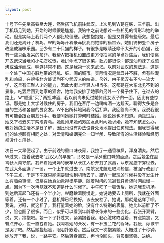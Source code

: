 ```yaml
---
layout: post
---
```

十号下午先坐高铁至大连，然后搭飞机前往武汉。上次见到W是在鲅，三年前。出了机场见到她，开始的时候很是尴尬。我脑中之前设想过一些相见的情形和她的举动。但是实际上我们两个人都比较僵硬。我想抱抱她，但是又觉得有些唐突。最后我们还是离开了机场。W的妈妈开着豪车接我到她家的猫舍去。她们俩把整个房子改造成猫咪乐园。至少有二十只猫的样子。有很多是眼睛还睁不太开的小奶猫，还有一些只会发呆的加菲。我帮W把相机设置成更方便拍照的单点对焦后，我们便离开去武汉当地的小吃店吃饭。她拼命点了很多菜，款式都很像：都是油和辣子或煎烤或油炸而成，味道非常不错。这是我第一次来武汉。以前对武汉的想法是，这是一个处于中国心脏地带的混乱、脏、闹的城市。实际情况是武汉并不脏，但有些混乱和喧闹，在很多地方能读到不少武汉人的味道。另外，由于武汉有不少一流大学，这里有汇聚人才的能力，因此大街上年轻人相当多。这都是在大东北见不到的景象。吃罢后回到她家的猫舍，她给我安排了她家的另外一个房子住下。在过去的路上，W“顺道”买了两瓶啤酒。我以前尚未见过她如此女汉子的一面。因此有些惊讶。那是她上大学时候住的房子。我们在客厅一边喝啤酒一边聊天。聊得大多是各自的生活和各自的男女友。W不出所料地问我今后打算。我回答尚不知。我说我很有可能会跟女朋友分手。我便问她她打算何时结婚。她说她也不知道。两瓶过后，她又下楼去买了两瓶青岛。她说如果她的男朋友此时向她求婚，她不知该怎么办。我对她的生活不是很了解，因此也没有办法设身处地地提出任何想法。但我觉得我们的处境颇有相同之处：对爱情和婚姻完全一知半解，导致所有的生活经验和经历都没什么用处。

次日一大早便起了。由于前晚的重口味夜宵，我拉了一通香槟屎，浑身清爽。然后W过来，拉着我去吃“武汉人的早餐”，即又是一系列重口味的面点。之后她坐在副驾驶人肉导航，我开着她妈妈的豪车从长江大桥开到了武昌，从东湖底下穿过去，在武大外面逛了一圈，一个上午就过去了。南航发来航班取消短信，被强行改到了下午三点，于是下午就只能需要很快到机场去了。跟W一起玩的时候并没有发生什么有趣的事情，但是在她身边觉得很平静。随着时间的流逝我只希望时间能慢一点。因为下一次再见就不知道是什么时候了。中午吃了一顿饭后，她送我去机场。到达后离起飞还有一个半小时。W磨蹭着慢慢走。她说她要去上厕所，我就在外面等着。还有一个小时了，登机牌已经换好，该去安检了。她说，那就是这样了呗。我说，对呀，就这样了。我打量着她的脸，没有什么特别的表情。她比以前胖了不少，脸也圆了很多。而且，似乎可以看到年龄增长带来的一些变化。我张开双臂，说，来，抱抱吧。她一下子扑过来，紧紧抱着我。我心脏咚咚跳着，有点尴尬，又有点开心，但一直抱着她。我闻着她的头发，有一种玉兰花的香味。我说，你该不是哭了吧。然后她抬起脸，眼泪扑簌着。然后我又一次抱紧她。大概过了十秒钟。她放开了我，说，一路平安。然后转身离去，再也没回头，背影很坚强、决绝。

<!--
我想我是喜欢W的。这种喜欢早已不是普普通通的喜欢，而是混合了青梅竹马的友情、失而复得后的感激、长大后的爱情、道德限制的禁欲、时光飞逝的急迫、无可奈何的无力。人的感情很少是纯粹的，而人又无法通过行动来改变感情的构成，因此便在时间的流逝中暗自神伤。
-->